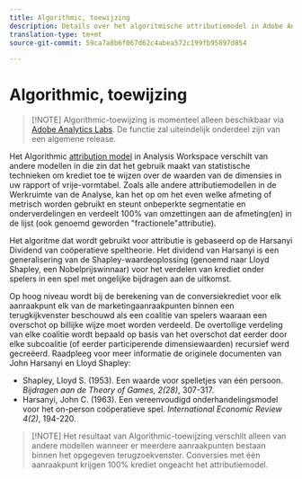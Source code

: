 ```yaml
---
title: Algorithmic, toewijzing
description: Details over het algoritmische attributiemodel in Adobe Analytics.
translation-type: tm+mt
source-git-commit: 59ca7a8b6f067d62c4abea572c199fb95897d854

---
```



# Algorithmic, toewijzing

> [!NOTE] Algorithmic-toewijzing is momenteel alleen beschikbaar via [Adobe Analytics Labs](https://docs.adobe.com/content/help/en/analytics/analyze/tech-previews/overview.html). De functie zal uiteindelijk onderdeel zijn van een algemene release.

Het Algorithmic [attribution model](attribution.md) in Analysis Workspace verschilt van andere modellen in die zin dat het gebruik maakt van statistische technieken om krediet toe te wijzen over de waarden van de dimensies in uw rapport of vrije-vormtabel. Zoals alle andere attributiemodellen in de Werkruimte van de Analyse, kan het op om het even welke afmeting of metrisch worden gebruikt en steunt onbeperkte segmentatie en onderverdelingen en verdeelt 100% van omzettingen aan de afmeting(en) in de lijst (ook genoemd geworden &quot;fractionele&quot;attributie).

Het algoritme dat wordt gebruikt voor attributie is gebaseerd op de Harsanyi Dividend van coöperatieve speltheorie. Het dividend van Harsanyi is een generalisering van de Shapley-waardeoplossing (genoemd naar Lloyd Shapley, een Nobelprijswinnaar) voor het verdelen van krediet onder spelers in een spel met ongelijke bijdragen aan de uitkomst.

Op hoog niveau wordt bij de berekening van de conversiekrediet voor elk aanraakpunt elk van de marketingaanraakpunten binnen een terugkijkvenster beschouwd als een coalitie van spelers waaraan een overschot op billijke wijze moet worden verdeeld. De overtollige verdeling van elke coalitie wordt bepaald op basis van het overschot dat eerder door elke subcoalitie (of eerder participerende dimensiewaarden) recursief werd gecreëerd. Raadpleeg voor meer informatie de originele documenten van John Harsanyi en Lloyd Shapley:

* Shapley, Lloyd S. (1953). Een waarde voor spelletjes van één persoon. *Bijdragen aan de Theory of Games, 2(28)*, 307-317.
* Harsanyi, John C. (1963). Een vereenvoudigd onderhandelingsmodel voor het on-person coöperatieve spel. *International Economic Review 4(2)*, 194-220.

> [!NOTE] Het resultaat van Algorithmic-toewijzing verschilt alleen van andere modellen wanneer er meerdere aanraakpunten bestaan binnen het opgegeven terugzoekvenster. Conversies met één aanraakpunt krijgen 100% krediet ongeacht het attributiemodel.
